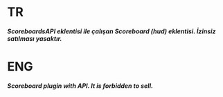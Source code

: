 # TR
***ScoreboardsAPI eklentisi ile çalışan
Scoreboard (hud) eklentisi.
İzinsiz satılması yasaktır.***

# ENG
***Scoreboard plugin with API.
It is forbidden to sell.***
